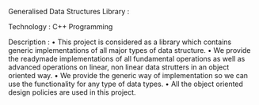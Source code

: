 Generalised Data Structures Library :

Technology : C++ Programming 

Description :
• This project is considered as a library which contains generic implementations of all major 
  types of data structure.
• We provide the readymade implementations of all fundamental operations as well as advanced 
  operations on linear, non linear data strutters in an object oriented way.
• We provide the generic way of implementation so we can use the functionality for any type of 
  data types.
• All the object oriented design policies are used in this project.
